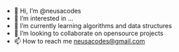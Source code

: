 - 👋 Hi, I’m @neusacodes
- 👀 I’m interested in ...
- 🌱 I’m currently learning algorithms and data structures 
- 💞️ I’m looking to collaborate on opensource projects
- 📫 How to reach me [neusacodes@gmail.com](mailto:neusacodes@gmail.com)
